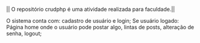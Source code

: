 || O repositório crudphp é uma atividade realizada para faculdade.||

O sistema conta com: cadastro de usuário e login;
Se usuário logado: Página home onde o usuário pode postar algo, lintas de posts, alteração de senha, logout;
